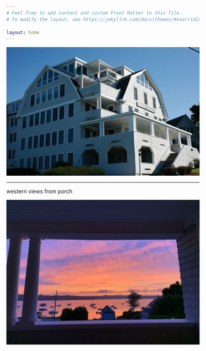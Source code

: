 ```yaml
---
# Feel free to add content and custom Front Matter to this file.
# To modify the layout, see https://jekyllrb.com/docs/themes/#overriding-theme-defaults

layout: home
---
```




![merritt-house](/images/1.jpeg)
<br>

<hr>

<p> western views from porch </p>

![view from porch](/images/IMG_2278.jpeg)




